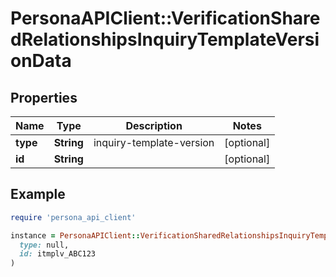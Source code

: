 # PersonaAPIClient::VerificationSharedRelationshipsInquiryTemplateVersionData

## Properties

| Name | Type | Description | Notes |
| ---- | ---- | ----------- | ----- |
| **type** | **String** | inquiry-template-version | [optional] |
| **id** | **String** |  | [optional] |

## Example

```ruby
require 'persona_api_client'

instance = PersonaAPIClient::VerificationSharedRelationshipsInquiryTemplateVersionData.new(
  type: null,
  id: itmplv_ABC123
)
```

